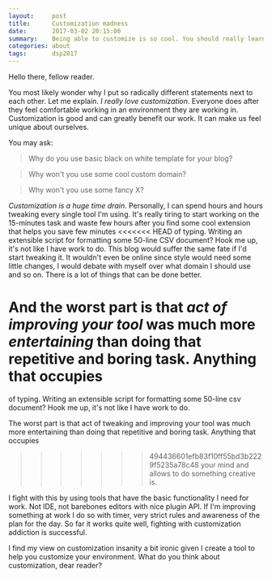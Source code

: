 ```yaml
---
layout:     post
title:      Customization madness
date:       2017-03-02 20:15:00
summary:    Being able to customize is so cool. You should really learn to avoid it. 
categories: about 
tags:       dsp2017
---
```


Hello there, fellow reader. 

You most likely wonder why I put so radically different statements next to each other. 
Let me explain. *I really love customization*. Everyone does after they feel comfortable
working in an environment they are working in. Customization is good and can greatly 
benefit our work. It can make us feel unique about ourselves. 

You may ask:

>Why do you use basic black on white template for your blog? 

>Why won't you use some cool custom domain?

>Why won't you use some fancy X?

*Customization is a huge time drain*. Personally, I can spend hours and hours tweaking 
every single tool I'm using. It's really tiring to start working on the 15-minutes task 
and waste few hours after you find some cool extension that helps you save few minutes
<<<<<<< HEAD
of typing. Writing an extensible script for formatting some 50-line CSV document?
Hook me up, it's not like I have work to do. This blog would suffer the same fate 
if I'd start tweaking it. It wouldn't even be online since style would need some 
little changes, I would debate with myself over what domain I should use and so on. 
There is a lot of things that can be done better. 

And the worst part is that *act of improving your tool* was much 
more *entertaining* than doing that repetitive and boring task. Anything that occupies 
=======
of typing. Writing an extensible script for formatting some 50-line csv document?
Hook me up, it's not like I have work to do. 

The worst part is that act of tweaking and improving your tool was much 
more entertaining than doing that repetitive and boring task. Anything that occupies 
>>>>>>> 494436601efb83f10ff55bd3b2229f5235a78c48
your mind and allows to do something creative is. 

I fight with this by using tools that have the basic functionality I need for work. 
Not IDE, not barebones editors with nice plugin API. If I'm improving something
at work I do so with timer, very strict rules and awareness of the plan for the day. 
So far it works quite well, fighting with customization addiction is successful.

I find my view on customization insanity a bit ironic given I create a tool to 
help you customize your environment. What do you think about customization, dear 
reader?